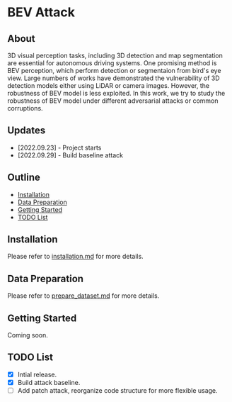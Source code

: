 # BEV Attack

## About

3D visual perception tasks, including 3D detection and map segmentation are essential for autonomous driving systems. One promising method is BEV perception, which perform detection or segmentaion from bird's eye view. Large numbers of works have demonstrated the vulnerability of 3D detection models either using LiDAR or camera images. However, the robustness of BEV model is less exploited. In this work, we try to study the robustness of BEV model under different adversarial attacks or common corruptions.

## Updates

- [2022.09.23] - Project starts
- [2022.09.29] - Build baseline attack

## Outline
- [Installation](#installation)
- [Data Preparation](#data-preparation)
- [Getting Started](#getting-started)
- [TODO List](#todo-list)

## Installation

Please refer to [installation.md](docs/installation.md) for more details.

## Data Preparation

Please refer to [prepare_dataset.md](docs/prepare_dataset.md) for more details.

## Getting Started

Coming soon.

## TODO List
- [x] Intial release.
- [x] Build attack baseline.
- [ ] Add patch attack, reorganize code structure for more flexible usage.